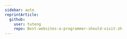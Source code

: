 ```yaml
---
sidebar: auto
reprintArticle:
  github:
    user: tuteng
    repo: Best-websites-a-programmer-should-visit-zh
---
```

